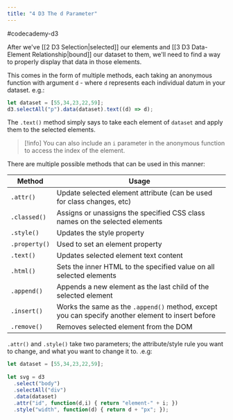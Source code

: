 ```yaml
---
title: "4 D3 The d Parameter"
---
```

#codecademy-d3 

After we've [[2 D3 Selection|selected]] our elements and [[3 D3 Data-Element Relationship|bound]] our dataset to them, we'll need to find a way to properly display that data in those elements.

This comes in the form of multiple methods, each taking an anonymous function with argument `d` - where `d` represents each individual datum in your dataset. e.g.:

```js
let dataset = [55,34,23,22,59];  
d3.selectAll("p").data(dataset).text((d) => d);
```

The `.text()` method simply says to take each element of `dataset` and apply them to the selected elements.

> [!info]
> You can also include an `i` parameter in the anonymous function to access the index of the element.

There are multiple possible methods that can be used in this manner:

| Method        | Usage                                                                                             |
| ------------- | ------------------------------------------------------------------------------------------------- |
| `.attr()`     | Update selected element attribute (can be used for class changes, etc)                            |     
| `.classed()`  | Assigns or unassigns the specified CSS class names on the selected elements                       |     
| `.style()`    | Updates the style property                                                                        |     
| `.property()` | Used to set an element property                                                                   |     
| `.text()`     | Updates selected element text content                                                             |     
| `.html()`     | Sets the inner HTML to the specified value on all selected elements                               |     
| `.append()`   | Appends a new element as the last child of the selected element                                   |     
| `.insert()`   | Works the same as the `.append()` method, except you can specify another element to insert before |     
| `.remove()`   | Removes selected element from the DOM |

`.attr()` and `.style()` take two parameters; the attribute/style rule you want to change, and what you want to change it to. .e.g:

```js
let dataset = [55,34,23,22,59];  
  
let svg = d3
  .select("body")  
  .selectAll("div")  
  .data(dataset)  
  .attr("id", function(d,i) { return "element-" + i; })  
  .style("width", function(d) { return d + "px"; });
```

